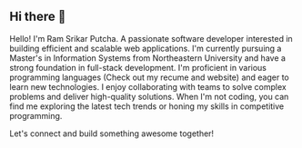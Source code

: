 ## Hi there 👋
Hello! I'm Ram Srikar Putcha. A passionate software developer interested in building efficient and scalable web applications. 
I'm currently pursuing a Master's in Information Systems from Northeastern University and have a strong foundation in full-stack development. 
I'm proficient in various programming languages (Check out my recume and website) and eager to learn new technologies.
I enjoy collaborating with teams to solve complex problems and deliver high-quality solutions. When I'm not coding, you can find me exploring the latest tech trends or honing my skills in competitive programming. 

Let's connect and build something awesome together!


